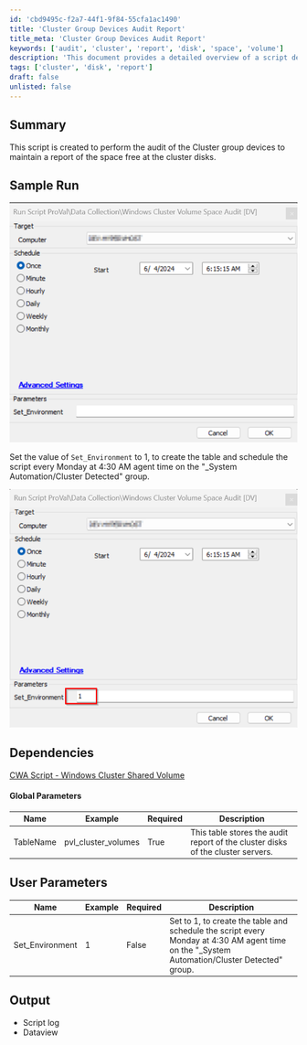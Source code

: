 ```yaml
---
id: 'cbd9495c-f2a7-44f1-9f84-55cfa1ac1490'
title: 'Cluster Group Devices Audit Report'
title_meta: 'Cluster Group Devices Audit Report'
keywords: ['audit', 'cluster', 'report', 'disk', 'space', 'volume']
description: 'This document provides a detailed overview of a script designed to audit cluster group devices, focusing on maintaining a report of free space on cluster disks. It includes sample runs, dependencies, global parameters, user parameters, and expected outputs.'
tags: ['cluster', 'disk', 'report']
draft: false
unlisted: false
---
```

## Summary

This script is created to perform the audit of the Cluster group devices to maintain a report of the space free at the cluster disks.

## Sample Run

![Sample Run Image](../../../static/img/Windows-Cluster-Volume-Space-Audit-DV/image_1.png)

Set the value of `Set_Environment` to 1, to create the table and schedule the script every Monday at 4:30 AM agent time on the "_System Automation/Cluster Detected" group.

![Sample Run Image](../../../static/img/Windows-Cluster-Volume-Space-Audit-DV/image_2.png)

## Dependencies

[CWA Script - Windows Cluster Shared Volume](https://proval.itglue.com/DOC-5078775-15952795)

#### Global Parameters

| Name       | Example              | Required | Description                                                                 |
|------------|----------------------|----------|-----------------------------------------------------------------------------|
| TableName  | pvl_cluster_volumes   | True     | This table stores the audit report of the cluster disks of the cluster servers. |

## User Parameters

| Name             | Example | Required | Description                                                                                                         |
|------------------|---------|----------|---------------------------------------------------------------------------------------------------------------------|
| Set_Environment   | 1       | False    | Set to 1, to create the table and schedule the script every Monday at 4:30 AM agent time on the "_System Automation/Cluster Detected" group. |

## Output

- Script log
- Dataview











